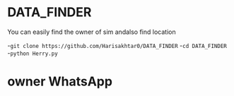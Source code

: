 # DATA_FINDER
You can easily find the owner of sim andalso find location

-`git clone https://github.com/Harisakhtar0/DATA_FINDER`
-`cd DATA_FINDER`
-`python Herry.py`


# owner WhatsApp
